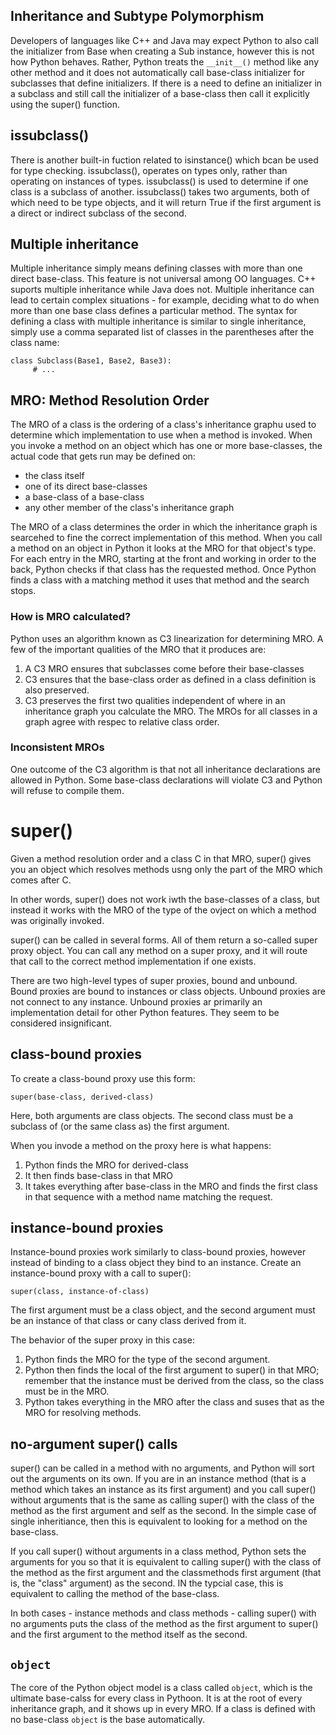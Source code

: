 ## Inheritance and Subtype Polymorphism 

Developers of languages like C++ and Java may expect Python to also call the initializer from Base when creating a Sub instance, however this is not how Python behaves. Rather, Python treats the `__init__()` method like any other method and it does not automatically call base-class initializer for subclasses that define initializers. If there is a need to define an initializer in a subclass and still call the initializer of a base-class then call it explicitly using the super() function.


## issubclass()

There is another built-in fuction related to isinstance() which bcan be used for type checking.  issubclass(), operates on types only, rather than operating on instances of types.  issubclass() is used to determine if one class is a subclass of another.  issubclass() takes two arguments, both of which need to be type objects, and it will return True if the first argument is a direct or indirect subclass of the second.

## Multiple inheritance

Multiple inheritance simply means defining classes with more than one direct base-class.  This feature is not universal among OO languages.  C++ suports multiple inheritance while Java does not.  Multiple inheritance can lead to certain complex situations - for example, deciding what to do when more than one base class defines a particular method.  The syntax for defining a class with multiple inheritance is similar to single inheritance, simply use a comma separated list of classes in the parentheses after the class name:

```
class Subclass(Base1, Base2, Base3):
     # ...
```

## MRO: Method Resolution Order

The MRO of a class is the ordering of a class's inheritance graphu used to determine which implementation to use when a method is invoked.  When you invoke a method on an object which has one or more base-classes, the actual code that gets run may be defined on:
  - the class itself
  - one of its direct base-classes
  - a base-class of a base-class
  - any other member of the class's inheritance graph

The MRO of a class determines the order in which the inheritance graph is searcehed to fine the correct implementation of this method.  When you call a method on an object in Python it looks at the MRO for that object's type.  For each entry in the MRO, starting at the front and working in order to the back, Python checks if that class has the requested method.  Once Python finds a class with a matching method it uses that method and the search stops.

### How is MRO calculated?

Python uses an algorithm known as C3 linearization for determining MRO.  A few of the important qualities of the MRO that it produces are:

1. A C3 MRO ensures that subclasses come before their base-classes
2. C3 ensures that the base-class order as defined in a class definition is also preserved.
3. C3 preserves the first two qualities independent of where in an inheritance graph you calculate the MRO.  The MROs for all classes in a graph agree with respec to relative class order.

### Inconsistent MROs

One outcome of the C3 algorithm is that not all inheritance declarations are allowed in Python.  Some base-class declarations will violate C3 and Python will refuse to compile them.

# super()

Given a method resolution order and a class C in that MRO, super() gives you an object which resolves methods usng only the part of the MRO which comes after C.

In other words, super() does not work iwth the base-classes of a class, but instead it works with the MRO of the type of the ovject on which a method was originally invoked.

super() can be called in several forms.  All of them return a so-called super proxy object.  You can call any method on a super proxy, and it will route that call to the correct method implementation if one exists.

There are two high-level types of super proxies, bound and unbound.  Bound proxies are bound to instances or class objects.  Unbound proxies are not connect to any instance.  Unbound proxies ar primarily an implementation detail for other Python features.  They seem to be considered insignificant.

## class-bound proxies

To create a class-bound proxy use this form:

`super(base-class, derived-class)`

Here, both arguments are class objects.  The second class must be a subclass of (or the same class as) the first argument.

When you invode a method on the proxy here is what happens:
1. Python finds the MRO for derived-class
2. It then finds base-class in that MRO
3. It takes everything after base-class in the MRO and finds the first class in that sequence with a method name matching the request.

## instance-bound proxies

Instance-bound proxies work similarly to class-bound proxies, however instead of binding to a class object they bind to an instance.  Create an instance-bound proxy with a call to super():

`super(class, instance-of-class)`

The first argument must be a class object, and the second argument must be an instance of that class or cany class derived from it.

The behavior of the super proxy in this case:

1. Python finds the MRO for the type of the second argument.
2. Python then finds the local of the first argument to super() in that MRO; remember that the instance must be derived from the class, so the class must be in the MRO.
3. Python takes everything in the MRO after the class and suses that as the MRO for resolving methods.

## no-argument super() calls

super() can be called in a method with no arguments, and Python will sort out the arguments on its own.  If you are in an instance method (that is a method which takes an instance as its first argument) and you call super() without arguments that is the same as calling super() with the class of the method as the first argument and self as the second.  In the simple case of single inheritiance, then this is equivalent to looking for a method on the base-class.

If you call super() without arguments in a class method, Python sets the arguments for you so that it is equivalent to calling super() with the class of the method as the first argument and the classmethods first argument (that is, the "class" argument) as the second.  IN the typcial case, this is equivalent to calling the method of the base-class.

In both cases - instance methods and class methods - calling super() with no arguments puts the class of the method as the first argument to super() and the first argument to the method itself as the second.

## `object`

The core of the Python object model is a class called `object`, which is the ultimate base-calss for every class in Pythoon.  It is at the root of every inheritance graph, and it shows up in every MRO.  If a class is defined with no base-class `object` is the base automatically. 